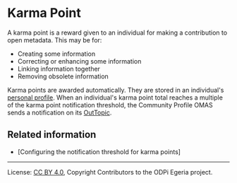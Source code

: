 <!-- SPDX-License-Identifier: CC-BY-4.0 -->
<!-- Copyright Contributors to the ODPi Egeria project. -->

# Karma Point

A karma point is a reward given to an individual for making a contribution to open metadata.
This may be for:

* Creating some information
* Correcting or enhancing some information
* Linking information together
* Removing obsolete information

Karma points are awarded automatically.  They are stored in an individual's [personal profile](personal-profile.md).
When an individual's karma point total reaches a multiple of the karma point notification threshold,
the Community Profile OMAS sends a notification on its [OutTopic](../../../docs/user/concepts/out-topic.md).



## Related information

* [Configuring the notification threshold for karma points]


----
License: [CC BY 4.0](https://creativecommons.org/licenses/by/4.0/),
Copyright Contributors to the ODPi Egeria project.